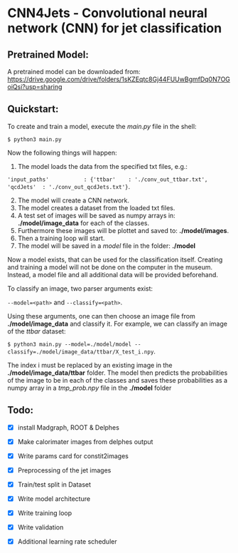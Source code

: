 # CNN4Jets - Convolutional neural network (CNN) for jet classification
## Pretrained Model:
A pretrained model can be downloaded from: https://drive.google.com/drive/folders/1sKZEqtc8Gj44FUUwBgmfDq0N7OGoiQsi?usp=sharing
## Quickstart:
To create and train a model, execute the *main.py* file in the shell:

`$ python3 main.py`

Now the following things will happen:

1. The model loads the data from the specified txt files, e.g.:

`'input_paths'           : {'ttbar'    : './conv_out_ttbar.txt',
                           'qcdJets'  : './conv_out_qcdJets.txt'}`.
                           
2. The model will create a CNN network.
3. The model creates a dataset from the loaded txt files.
4. A test set of images will be saved as numpy arrays in: **./model/image_data** for each of the classes.
5. Furthermore these images will be plottet and saved to: **./model/images**.
6. Then a training loop will start.
7. The model will be saved in a *model* file in the folder: **./model**

Now a model exists, that can be used for the classification itself. Creating and training a model will not be done on the computer in the museum. Instead, a model file and all additional data will be provided beforehand. 

To classify an image, two parser arguments exist:

`--model=<path>` and `--classify=<path>`.

Using these arguments, one can then choose an image file from **./model/image_data** and classify it. For example, we can classify an image of the *ttbar* dataset:

`$ python3 main.py --model=./model/model --classify=./model/image_data/ttbar/X_test_i.npy`.

The index i must be replaced by an existing image in the **./model/image_data/ttbar** folder. The model then predicts the probabilities of the image to be in each of the classes and saves these probabilities as a numpy array in a *tmp_prob.npy* file in the **./model** folder




## Todo:

-[x] install Madgraph, ROOT & Delphes

-[x] Make calorimater images from delphes output

-[x] Write params card for constit2images

-[x] Preprocessing of the jet images

-[x] Train/test split in Dataset

-[x] Write model architecture

-[x] Write training loop

-[x] Write validation

-[x] Additional learning rate scheduler
